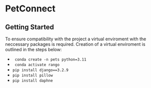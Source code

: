 # PetConnect

## Getting Started
To ensure compatibility with the project a virtual enviroment with the neccessary packages is required. Creation of a virtual enviroment is outlined in the steps below:
- ``` conda create -n pets python=3.11```
- ``` conda activate rango```
- ```pip install django==3.2.9```
- ```pip install pillow```
- ```pip install daphne```
